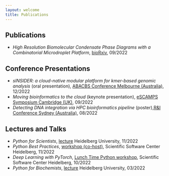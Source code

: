 ```yaml
---
layout: welcome
title: Publications
---
```


## Publications

- *High Resolution Biomolecular Condensate Phase Diagrams with a Combinatorial Microdroplet Platform*, [bioRxiv](https://www.biorxiv.org/content/10.1101/2020.06.04.132308v5), 09/2022
## Conference Presentations

- *sINSIDER: a cloud-native modular platform for kmer-based genomic analysis* (oral presentation), [ABACBS Conference Melbourne (Australia)](https://www.abacbs.org/conference2022), 12/2022
- *Moving bioinformatics to the cloud* (keynote presentation), [eSCAMPS Symposium Cambridge (UK)](https://escamps.org/), 09/2022
- *Detecting DNA integration via HPC bioinformatics pipeline* (poster),[R&I Conference Sydney (Australia)](https://na.eventscloud.com/website/36005/home/), 08/2022
## Lectures and Talks

- *Python for Scientists*, [lecture](https://github.com/kierandidi/python_for_scientists) Heidelberg University, 11/2022
- *Python Best Practices*, [workshop (co-host)](https://ssciwr.github.io/Python-best-practices-course/), Scientific Software Center Heidelberg, 11/2022
- *Deep Learning with PyTorch*, [Lunch Time Python workshop](https://ssciwr.github.io/lunch-time-python/#:~:text=Lunch%20Time%20Python%20aims%20at,will%20be%20made%20available%20afterwards.), Scientific Software Center Heidelberg, 10/2022
- *Python for Biochemists*, [lecture](https://github.com/kierandidi/Python_for_Biochemists) Heidelberg University, 03/2022